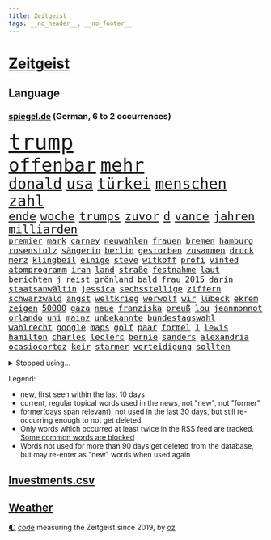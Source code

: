 ```yaml
---
title: Zeitgeist
tags: __no_header__, __no_footer__
---
```


# [Zeitgeist](https://oliz.io/zeitgeist/)

## Language

<h3><a href="https://www.spiegel.de" target="_blank">spiegel.de</a> (German, 6 to 2 occurrences)</h3>
<p style="font-family:monospace">
<span style="font-size:32pt"><a href="news_links.html#trump" class="current">trump</a></span>
<br>
<span style="font-size:27pt"><a href="news_links.html#offenbar" class="current">offenbar</a></span>
<span style="font-size:27pt"><a href="news_links.html#mehr" class="current">mehr</a></span>
<br>
<span style="font-size:22pt"><a href="news_links.html#donald" class="current">donald</a></span>
<span style="font-size:22pt"><a href="news_links.html#usa" class="current">usa</a></span>
<span style="font-size:22pt"><a href="news_links.html#türkei" class="current">türkei</a></span>
<span style="font-size:22pt"><a href="news_links.html#menschen" class="current">menschen</a></span>
<span style="font-size:22pt"><a href="news_links.html#zahl" class="current">zahl</a></span>
<br>
<span style="font-size:17pt"><a href="news_links.html#ende" class="current">ende</a></span>
<span style="font-size:17pt"><a href="news_links.html#woche" class="current">woche</a></span>
<span style="font-size:17pt"><a href="news_links.html#trumps" class="current">trumps</a></span>
<span style="font-size:17pt"><a href="news_links.html#zuvor" class="current">zuvor</a></span>
<span style="font-size:17pt"><a href="news_links.html#d" class="new">d</a></span>
<span style="font-size:17pt"><a href="news_links.html#vance" class="current">vance</a></span>
<span style="font-size:17pt"><a href="news_links.html#jahren" class="current">jahren</a></span>
<span style="font-size:17pt"><a href="news_links.html#milliarden" class="current">milliarden</a></span>
<br>
<span style="font-size:12pt"><a href="news_links.html#premier" class="current">premier</a></span>
<span style="font-size:12pt"><a href="news_links.html#mark" class="current">mark</a></span>
<span style="font-size:12pt"><a href="news_links.html#carney" class="current">carney</a></span>
<span style="font-size:12pt"><a href="news_links.html#neuwahlen" class="current">neuwahlen</a></span>
<span style="font-size:12pt"><a href="news_links.html#frauen" class="current">frauen</a></span>
<span style="font-size:12pt"><a href="news_links.html#bremen" class="current">bremen</a></span>
<span style="font-size:12pt"><a href="news_links.html#hamburg" class="current">hamburg</a></span>
<span style="font-size:12pt"><a href="news_links.html#rosenstolz" class="new">rosenstolz</a></span>
<span style="font-size:12pt"><a href="news_links.html#sängerin" class="current">sängerin</a></span>
<span style="font-size:12pt"><a href="news_links.html#berlin" class="current">berlin</a></span>
<span style="font-size:12pt"><a href="news_links.html#gestorben" class="current">gestorben</a></span>
<span style="font-size:12pt"><a href="news_links.html#zusammen" class="current">zusammen</a></span>
<span style="font-size:12pt"><a href="news_links.html#druck" class="current">druck</a></span>
<span style="font-size:12pt"><a href="news_links.html#merz" class="current">merz</a></span>
<span style="font-size:12pt"><a href="news_links.html#klingbeil" class="current">klingbeil</a></span>
<span style="font-size:12pt"><a href="news_links.html#einige" class="current">einige</a></span>
<span style="font-size:12pt"><a href="news_links.html#steve" class="current">steve</a></span>
<span style="font-size:12pt"><a href="news_links.html#witkoff" class="current">witkoff</a></span>
<span style="font-size:12pt"><a href="news_links.html#profi" class="current">profi</a></span>
<span style="font-size:12pt"><a href="news_links.html#vinted" class="new">vinted</a></span>
<span style="font-size:12pt"><a href="news_links.html#atomprogramm" class="current">atomprogramm</a></span>
<span style="font-size:12pt"><a href="news_links.html#iran" class="current">iran</a></span>
<span style="font-size:12pt"><a href="news_links.html#land" class="current">land</a></span>
<span style="font-size:12pt"><a href="news_links.html#straße" class="current">straße</a></span>
<span style="font-size:12pt"><a href="news_links.html#festnahme" class="current">festnahme</a></span>
<span style="font-size:12pt"><a href="news_links.html#laut" class="current">laut</a></span>
<span style="font-size:12pt"><a href="news_links.html#berichten" class="current">berichten</a></span>
<span style="font-size:12pt"><a href="news_links.html#j" class="new">j</a></span>
<span style="font-size:12pt"><a href="news_links.html#reist" class="current">reist</a></span>
<span style="font-size:12pt"><a href="news_links.html#grönland" class="current">grönland</a></span>
<span style="font-size:12pt"><a href="news_links.html#bald" class="current">bald</a></span>
<span style="font-size:12pt"><a href="news_links.html#frau" class="current">frau</a></span>
<span style="font-size:12pt"><a href="news_links.html#2015" class="current">2015</a></span>
<span style="font-size:12pt"><a href="news_links.html#darin" class="current">darin</a></span>
<span style="font-size:12pt"><a href="news_links.html#staatsanwältin" class="current">staatsanwältin</a></span>
<span style="font-size:12pt"><a href="news_links.html#jessica" class="current">jessica</a></span>
<span style="font-size:12pt"><a href="news_links.html#sechsstellige" class="new">sechsstellige</a></span>
<span style="font-size:12pt"><a href="news_links.html#ziffern" class="new">ziffern</a></span>
<span style="font-size:12pt"><a href="news_links.html#schwarzwald" class="current">schwarzwald</a></span>
<span style="font-size:12pt"><a href="news_links.html#angst" class="current">angst</a></span>
<span style="font-size:12pt"><a href="news_links.html#weltkrieg" class="current">weltkrieg</a></span>
<span style="font-size:12pt"><a href="news_links.html#werwolf" class="new">werwolf</a></span>
<span style="font-size:12pt"><a href="news_links.html#wir" class="current">wir</a></span>
<span style="font-size:12pt"><a href="news_links.html#lübeck" class="current">lübeck</a></span>
<span style="font-size:12pt"><a href="news_links.html#ekrem" class="current">ekrem</a></span>
<span style="font-size:12pt"><a href="news_links.html#zeigen" class="current">zeigen</a></span>
<span style="font-size:12pt"><a href="news_links.html#50000" class="current">50000</a></span>
<span style="font-size:12pt"><a href="news_links.html#gaza" class="current">gaza</a></span>
<span style="font-size:12pt"><a href="news_links.html#neue" class="current">neue</a></span>
<span style="font-size:12pt"><a href="news_links.html#franziska" class="current">franziska</a></span>
<span style="font-size:12pt"><a href="news_links.html#preuß" class="current">preuß</a></span>
<span style="font-size:12pt"><a href="news_links.html#lou" class="new">lou</a></span>
<span style="font-size:12pt"><a href="news_links.html#jeanmonnot" class="new">jeanmonnot</a></span>
<span style="font-size:12pt"><a href="news_links.html#orlando" class="current">orlando</a></span>
<span style="font-size:12pt"><a href="news_links.html#uni" class="current">uni</a></span>
<span style="font-size:12pt"><a href="news_links.html#mainz" class="current">mainz</a></span>
<span style="font-size:12pt"><a href="news_links.html#unbekannte" class="current">unbekannte</a></span>
<span style="font-size:12pt"><a href="news_links.html#bundestagswahl" class="current">bundestagswahl</a></span>
<span style="font-size:12pt"><a href="news_links.html#wahlrecht" class="current">wahlrecht</a></span>
<span style="font-size:12pt"><a href="news_links.html#google" class="current">google</a></span>
<span style="font-size:12pt"><a href="news_links.html#maps" class="new">maps</a></span>
<span style="font-size:12pt"><a href="news_links.html#golf" class="current">golf</a></span>
<span style="font-size:12pt"><a href="news_links.html#paar" class="current">paar</a></span>
<span style="font-size:12pt"><a href="news_links.html#formel" class="current">formel</a></span>
<span style="font-size:12pt"><a href="news_links.html#1" class="current">1</a></span>
<span style="font-size:12pt"><a href="news_links.html#lewis" class="current">lewis</a></span>
<span style="font-size:12pt"><a href="news_links.html#hamilton" class="current">hamilton</a></span>
<span style="font-size:12pt"><a href="news_links.html#charles" class="current">charles</a></span>
<span style="font-size:12pt"><a href="news_links.html#leclerc" class="new">leclerc</a></span>
<span style="font-size:12pt"><a href="news_links.html#bernie" class="new">bernie</a></span>
<span style="font-size:12pt"><a href="news_links.html#sanders" class="new">sanders</a></span>
<span style="font-size:12pt"><a href="news_links.html#alexandria" class="new">alexandria</a></span>
<span style="font-size:12pt"><a href="news_links.html#ocasiocortez" class="new">ocasiocortez</a></span>
<span style="font-size:12pt"><a href="news_links.html#keir" class="current">keir</a></span>
<span style="font-size:12pt"><a href="news_links.html#starmer" class="current">starmer</a></span>
<span style="font-size:12pt"><a href="news_links.html#verteidigung" class="current">verteidigung</a></span>
<span style="font-size:12pt"><a href="news_links.html#sollten" class="current">sollten</a></span>
</p>
<details>
<summary>Stopped using...</summary>
<p class="former" style="font-size:12pt">
boot(1614) ebenfalls(1613) kohle(1612) ausgebrochen(1611) aussage(1611) gründer(1611) häufiger(1611) lebensmittel(1611) spdpolitiker(1611) alexej(1610) juden(1610) kassiert(1610) nawalny(1610) neuseeland(1610) strand(1610) wechseln(1610) steigenden(1609) verfolgen(1609) dauerhaft(1608) eng(1608) mittelmeer(1608) rassistische(1608) tom(1608) anne(1607) ehemann(1607) fahrzeug(1607) innenminister(1607) möglicher(1607) portugal(1607) start(1607) wünschen(1607) 60(1606) absturz(1606) berufung(1606) kochen(1606) pariser(1606) prüfung(1606) spuren(1606) arsenal(1605) begleitet(1605) krankenhäuser(1605) nationalmannschaft(1605) reißt(1605) äußerungen(1605) 90(1604) lastwagen(1604) rasant(1604) tests(1604) träumen(1604) augsburg(1603) digitalisierung(1603) fuhr(1603) fund(1603) gastgeber(1603) konflikte(1603) kräftig(1603) null(1603) online(1603) problemen(1603) spekuliert(1603) teilnehmer(1603) belgien(1602) bestreitet(1602) durchsetzen(1602) einstieg(1602) erbe(1602) gesicht(1602) schicksal(1602) standen(1602) wies(1602) öfter(1602) journalisten(1601) künstler(1601) anbieter(1600) rapper(1600) schweigen(1600) berät(1599) oppositionelle(1599) reporter(1599) 1500(1598) 45(1598) berlins(1598) sinn(1598) volksrepublik(1598) entscheidenden(1597) jüngere(1597) schuss(1597) verbreiten(1597) antisemitismus(1596) park(1596) untersuchen(1596) vorsprung(1596) eigener(1595) half(1595) langen(1595) tausenden(1595) veranstalter(1595) enge(1594) zweimal(1594) hubertus(1593) berater(1591) wende(1591) bundesgerichtshof(1590) gefangene(1590) letztes(1590) katholischen(1589) stieg(1589) belegen(1588) schießen(1584) informiert(1582) aufhalten(1581) eigenes(1581) entschuldigung(1581) richard(1581) ältere(1581) stress(1579) solchen(1578) rang(1577) produziert(1575) sportler(1574) gewarnt(1572) provoziert(1571) versorgung(1571) ära(1561) einblicke(1557) marine(1546) strecken(1445) westlichen(1416) müll(1368) drohende(1365) adac(1346) freigesprochen(1338) verurteilung(1325) polnischen(1313) liebsten(1282) gewohnt(1280) nachmittag(1275) irritiert(1269) entstanden(1262) demo(1247) ice(1242) euländer(1216) airlines(1198) diskussionen(1183) kanzlers(1169) erschwert(1168) hochzeit(1163) waffenlieferungen(1162) geplatzt(1147) spektakel(1147) hauptbahnhof(1144) gezwungen(1134) 2014(1121) aufhören(1119) stabil(1098) fünften(1092) hochrangigen(1085) gefangenschaft(1082) patrick(1080) humor(1060) antisemitische(1056) handys(1056) perfekte(1040) gefällt(1028) israelis(1027) prinzessin(1019) maschine(989) deutsch(980) hoffnungsträger(936) medizin(931) ersetzt(906) tel(903) einsamkeit(895) aviv(892) psychologin(892) zweifeln(874) desinformation(863) operiert(860) eric(855) flugabwehr(848) ausgemacht(845) böhmermann(843) düster(841) tabu(841) singt(839) jüdische(830) game(827) text(824) überstanden(809) ähnliche(808) rammt(799) perfekten(798) passanten(788) landwirte(782) aussieht(781) bad(779) zwingt(773) bremst(766) bürokratie(763) lauf(755) rechtspopulisten(735) wurzeln(735) hinweg(722) beeinflussen(721) höcke(721) z(721) legalisierung(720) umsetzen(711) wiederwahl(709) existenz(699) kader(699) behaupten(695) gewalttaten(693) deutlicher(684) beine(679) forscherin(674) höchststand(670) evakuierung(665) rechtsextremismus(663) terrorismus(663) auswirken(662) genießen(661) kane(661) schönsten(656) vergleicht(648) sächsischen(630) greta(620) fußballem(613) besiegen(601) schlimmer(598) journalistin(596) antwortet(593) höheren(590) häfen(589) argentiniens(583) kranke(576) stoppte(573) geprüft(572) prägen(566) wirbel(566) fraktion(562) verkehrsunfall(560) rekonstruktion(556) unten(556) rechtsextremisten(555) javier(554) milei(554) campus(553) kneipen(553) stieß(553) wohnviertel(553) gewechselt(550) trinken(549) vertreiben(549) uswahl(539) lebende(533) überraschte(526) besetzung(519) beschuldigt(515) bist(514) hinterlässt(510) kritischen(507) absicht(505) europameisterschaft(493) überraschende(493) via(484) arbeitsrecht(477) friedlich(477) abfall(474) aussetzen(470) sprecherin(470) habecks(468) strengen(468) ruanda(464) 18jährige(453) erschoss(450) robbie(448) aufstellen(443) oberverwaltungsgericht(440) südosten(440) finanzen(439) umfangreiche(435) playoffs(434) guardiola(432) grande(430) spdabgeordnete(428) you(428) mangelnde(422) pep(416) passagier(411) südkoreanischen(408) jörg(404) beantragt(401) milch(399) bestürzt(398) gefühle(398) verdächtiger(395) harvey(392) staub(391) wgzimmerpreise(391) hitlergruß(387) anforderungen(385) meisterschaft(384) falscher(382) geschichten(382) minderjährigen(382) raf(372) 17jähriger(367) möglichkeit(365) eindeutig(362) gewalttat(361) biss(359) tasche(357) persönlichkeit(356) abtreibungen(355) spitzenkandidaten(352) jamal(351) musiala(351) aufsichtsrat(350) kriegsführung(347) tvduell(347) sabrina(343) infos(337) widmet(337) bekannter(336) modernen(336) unseres(336) elefanten(334) therapie(333) ursachen(332) empfinden(330) leuten(330) fußballbund(329) schweine(327) übergriffen(327) elektromobilität(326) techniken(324) unzulässig(324) arbeitszeit(323) eurowings(321) unterstützte(320) jahrhunderts(317) akteure(314) beleidigung(313) vorstellung(313) beeindruckt(312) immobilie(312) worüber(312) beweist(311) bußgeld(309) kehren(308) normalität(308) entgeht(307) rekordwert(306) stahl(306) geldwäsche(304) jeweiligen(303) freunden(302) dazn(301) hitlers(300) mercedesbenz(299) enkel(295) ignorieren(291) schlacht(291) beirut(289) regensburg(288) protestierte(287) reus(284) moderatorin(283) christen(279) reynolds(279) tickt(278) zitiert(276) crash(274) extremwetter(273) besiegte(271) münchens(271) einsam(269) fitness(269) wagenknechtpartei(269) trümmern(268) gemeint(265) koalitionen(265) koma(264) rückblick(264) lösungen(263) funk(262) normalen(262) glaubwürdigkeit(257) toben(256) bewahrt(252) westküste(251) vermummte(249) basketballer(248) fieber(248) telefon(245) un(245) häufigsten(244) sichtbar(243) auftritten(242) schleppen(242) kuriosen(241) neuartigen(240) erschüttern(238) erdloch(237) galaxie(237) indiens(237) kandidieren(237) atlantik(235) kunstwerk(235) lebenden(235) monatlichen(235) café(234) neudelhi(233) auszugeben(232) kalkül(232) zugunsten(231) abenteuer(229) starkem(229) gesundheitliche(225) merken(225) turnen(225) 73(220) bswchefin(220) sparprogramm(220) lockt(219) streits(218) empfänger(216) einstigen(214) yoga(214) adele(213) highlights(213) leichenfund(213) nächstes(213) personalie(213) diskurs(212) kontrahenten(212) vermächtnis(212) vorhat(212) analysen(211) jubiläum(211) kunstwerke(211) uspolitik(211) vorgegangen(211) einigkeit(208) renate(206) vermeidet(206) mathias(205) tönen(205) leistet(204) traditionelle(204) gemeinsamkeiten(203) georgia(203) kickl(201) nina(200) verfasst(200) intel(199) anhaltende(198) bevorzugt(198) geübt(198) äußere(198) gefangenen(197) signale(196) sergej(195) verpasste(195) eingeschlossen(194) neumann(194) australische(193) pate(193) terrors(191) carpenter(190) echt(189) flüchtet(189) vergangen(189) vereinte(188) basketballweltmeister(187) strafmaß(187) außenpolitische(186) bundestagswahlkampf(186) anschlags(185) design(184) menschlichkeit(182) nutzerinnen(182) zurecht(182) dc(181) jannik(181) kurzerhand(181) sinner(181) arne(180) tsmc(179) beschimpfte(178) biografie(178) katastrophen(177) tolle(177) warb(176) drogeneinfluss(175) mitarbeiterinnen(175) erreger(174) kanzlerfrage(170) schädel(170) 95(169) ten(169) omar(168) schätzen(168) scheiterns(167) verbraucherzentrale(167) freigestellt(166) horrenden(166) ausgerichtet(165) dunkle(164) fünftel(164) kabel(163) unschädlich(163) geringe(162) gescheiterten(162) hoffnungslos(162) kriselt(162) aufeinandertreffen(161) schaltete(161) washingtons(161) direkte(158) eingeliefert(158) königreich(158) unterschreibt(158) weine(158) beach(157) lebensmittelpreise(157) morgens(157) airpods(155) bemerkung(155) gewaltdelikten(155) streamingdienst(155) verroht(155) viralen(155) geworben(154) prangert(154) trendsport(154) unterschiedliche(154) frisur(153) sean(153) kenntnis(152) psg(152) beeindruckend(151) boxweltmeister(151) combs(151) diddy(151) bringe(150) ehrgeiz(150) minderheit(150) radikales(150) sensible(150) indigene(149) town(148) bundesweite(147) evangelische(147) fridays(147) future(147) rechtsextremist(147) zunahme(147) abos(146) passen(146) superkraft(146) diversität(145) wölfen(145) ewige(143) präzise(143) beitragen(142) einmischung(142) kern(142) aires(141) brady(141) buenos(141) mächtigsten(141) eindringlich(140) pornos(140) stanley(140) büros(137) eingelegt(137) gestützt(137) manipulieren(137) maschinenpistole(137) aktueller(136) made(136) amerikanischer(135) beispielloser(135) endgültige(135) freiheiten(135) identifizieren(135) pete(135) weltmeisterschaft(135) grant(134) isolation(134) gefoltert(133) geforscht(133) rendite(133) spitzenspiel(133) wahlkampfgetöse(132) fatal(131) gerichtssaal(131) mischte(131) thunberg(130) schwächelnde(128) wovon(128) alleinsein(127) beharrlich(127) knapper(127) wachsenden(127) lachen(126) payne(126) kategorie(125) zugausfälle(125) entlastungen(124) erkältung(124) android(123) delfine(123) guido(123) lebenszeichen(123) usverteidigungsminister(123) hauptdarsteller(122) antike(120) familienpolitik(120) beleg(119) pedro(119) stressen(119) solar(118) titelgewinn(118) abzug(117) deutschem(117) schlicht(117) weinstein(117) mitarbeitende(116) propagandashow(116) coup(115) next(115) filmemacher(114) neuerdings(114) nova(114) ungnade(114) entgleist(113) grenell(113) guttun(112) madison(112) russlandsanktionen(112) zentral(112) aufrufen(111) fusion(111) jayz(111) lawrow(110) sound(110) schuh(109) wahlbeeinflussung(109) sonntags(108) überbieten(108) schnelligkeit(107) staatsstreich(107) cocktails(106) gefängnisstrafe(106) versäumnisse(106) wirtschaftswende(105) merkwürdigen(104) 16jährige(103) verabreicht(103) kommendes(102) queeren(102) antiken(101) künast(100) unrealistisch(100) abschätzen(99) solange(99) weitestgehend(99) platzen(98) ministerien(97) randalierer(97) krankenversicherungen(96) muskeln(96) partnern(96) todd(96) vergangenes(96) wahlkampfmodus(96) gegeneinander(95) gestorbenen(95) versicherung(95) beschlüsse(94) bestimmen(94) imitieren(94) texten(94) wintereinbruch(94) marktführer(93) naturkatastrophen(93) scholz'(93) 78jährige(92) accounts(92) erpressen(92) geschätzt(92) goldmine(92) wohnungsbau(92) afghane(91) durchtrennt(91) französischpolynesien(91) french(91) haynes(91) jurypräsident(91) superfood(91) termine(91) unterstützern(91) energiekonzerns(90) hegseth(90) selbstverteidigung(90) verdienst(90) zusammengekommen(90) zusammengeprallt(90) bafög(89) demonstrierende(89) dramatischem(89) einsatzes(89) fischern(89) idioten(89) leiten(89) rechtsradikalen(89) derselben(88) email(88) gestorbene(88) starautor(88) toxische(88) usdenkfabrik(88) weltpolitik(88) mobilität(87) sonny(87) bezieht(86) missbrauchsvorwürfen(86) neptun(86) nuklearen(86) zeitnah(86) bundesligasieg(85) gab’s(85) konvoi(85) kraftstoff(85) krisenzeiten(85) syriens(85) nachdenken(84) paschke(84) pius(84) serpil(84) sexualstraftat(84) angeschaut(83) content(83) geschwindigkeit(83) moll(83) tina(83) träger(83) co2(82) haftbedingungen(82) justus(82) markenexperte(82) porzellan(82) auslandsdeutsche(81) erhalt(81) feuerte(81) gefrierschränke(81) kaufhaus(81) neuseeländische(81) qrcodes(81) scannen(81) spruch(81) uneinig(81) wahlunterlagen(81) zunge(81) 2010(80) akzeptabel(80) altenpflegerin(80) bunt(80) eigenhändig(80) interner(80) jair(80) netflixstar(80) pentagonchef(80) tennisprofis(80) allens(79) amtskollegen(79) antrittsbesuch(79) gebucht(79) landeskriminalamt(79) marshall(79) migrationskurs(79) streifen(79) verlauf(79) ausfuhr(78) ferrero(78) fußballklubs(78) hunderttausend(78) ligaspielen(78) ominöse(78) plastikmüll(78) richenhagen(78) tabelle(78) tauschte(78) bewegungen(77) brian(77) bußgelder(77) durcheinander(77) langfristige(77) theoretisch(77) tiefstand(77) unterschriften(77) bundesarbeitsgericht(76) kommunalpolitiker(76) palliativarzt(76) übermitteln(76) agassi(75) andre(75) bonn(75) fehde(75) grausamkeiten(75) nöte(75) referendariat(75) unabhängig(75) usverfassung(75) großeltern(74) ladekabel(74) kranken(73) maßgeblich(73) moralisch(73) verzichtbar(73) wärmer(73) automanager(72) blockt(72) erwischen(72) fragebogen(72) luigi(72) regte(72) abwarten(71) dreh(71) einsicht(71) pflegekraft(71) befreundet(70) begriffen(70) engen(70) falten(70) moskaus(70) zielte(70) digitales(69) jammern(69) minsk(68) rassistisches(68) skurrile(68) umverteilt(68) verbrennungsmotor(68) vereinbart(68) witzelt(68) athletinnen(67) axt(66) erbstreit(66) hunziker(66) jenen(66) meißen(66) nachthimmel(66) schmuggel(66) unverzügliche(66) verpflichten(66) abstiegskampf(65) aufgerollt(65) enttarnt(65) fasste(65) plagiate(65) souveränität(65) südkoreanischer(65) vereins(65) grammys(64) kartoffel(64) kleinunternehmer(64) nervigen(64) wahlkampfreden(64) winzige(64) angeprangert(63) gazakriegs(63) halbinsel(63) kuchen(63) parteispenden(63) politikers(63) usunternehmen(63) zahnarzt(63) 1972(62) dog(62) einsetzt(62) marcin(62) 14jähriger(61) ausnutzen(61) casting(61) eisigen(61) fdpmann(61) gremien(61) höheres(61) rüstungsausgaben(61) schildern(61) schweinchen(61) unvermittelt(61) verlassenen(61) wunderkind(61) pilgern(60) porzellanhersteller(60) registrierte(60) rosenthal(60) ustruppen(60) wahlprogrammen(60) weigert(60) atomkraft(59) ausschließlich(59) erweiterte(59) heimspielen(59) kriegt(59) pontifex(59) testament(59) täters(59) verträgen(59) wahlprogramme(59) alternde(58) einpacken(58) grippe(58) luke(58) veränderung(58) vorbereitung(58) vorläufige(58) aufzuholen(57) bereichert(57) honda(57) nachbar(57) nissan(57) rennfahrers(57) sbu(57) terrorismusexperte(57) institut(56) mail(56) rau(56) antisemitischer(55) bekräftigen(55) fda(55) gestaltete(55) kinderbücher(55) länderfinanzausgleich(55) press(55) realitystar(55) usarzneimittelbehörde(55) anzuheuern(54) exweltmeister(54) funktechnik(54) achtelfinale(53) adressiert(53) elektronik(53) entkamen(53) grandslamturniere(53) highlands(53) kerr(53) verschluckt(53) vornamen(53) begehrte(52) ferienort(52) handelsschiff(52) maryland(52) schlittert(52) single(52) sängers(52) garmisch(51) kapern(51) kühlschrank(51) panda(51) politikberater(51) urheber(51) garmischpartenkirchen(50) linus(50) schwachem(50) straßer(50) total(50) überlebenschance(50) dänemarks(49) erhältlich(49) hochphase(49) härteres(49) mehren(49) regulären(49) ruder(49) spüre(49) straffällig(49) tappen(49) abwärtstrend(48) angespült(48) jene(48) szenario(48) erling(47) haaland(47) killer(47) mietmarkt(47) schlussphase(47) supermarktkasse(47) beleidigte(46) bewegtes(46) bitteren(46) eisige(46) geheimtipps(46) steuersenkungen(46) trübe(46) weglaufen(46) wetterlage(46) wirtschaftsleistung(46) zweites(46) übernommen(46) beschämend(45) mobiles(45) neunzigerjahren(45) transfers(45) wundersprit(45) auszuzahlen(44) außenpolitisches(44) knödel(44) schuldenfalle(44) untergeschoben(44) vergiftete(44) angehen(43) berufsleben(43) bezog(43) innere(43) wiederherstellung(43) birkenstock(42) gleichstellung(42) investment(42) luftraum(42) psychedelische(42) quadrats(42) schuhhersteller(42) sportgerichtshof(42) datenanalyse(41) großartig(41) haas(41) militärdiktatur(41) verachtet(41) läuferin(40) natoverbündeten(40) spielzeiten(40) atomkraftwerk(39) ausländer(39) flächen(39) halte(39) schwindet(39) strahlen(39) umfragetief(39) bunny(38) ehrenamtlich(38) importverbot(38) köhler(38) leitfigur(38) teilnahme(38) unterhaltsam(38) unterschätzte(38) ausgesucht(37) cdufraktionschef(37) original(37) sensibel(37) stau(37) verletztes(37) versenden(37) weltantidopingagentur(37) 22000(36) anreise(36) busfahrer(36) juristen(36) senioren(36) tödliches(36) verbesserung(36) zensur(36) übermittelt(36) imitiert(35) lebendige(35) marmoush(35) sascha(35) strafstoß(35) usstars(35) voneinander(35) zapfsäule(35) zufahrt(35) havarierten(34) keinerlei(34) mix(34) nowitzki(34) stattet(34) euphorisch(33) geldgeber(33) grenzstadt(33) herstellung(33) liebäugelt(33) zertrümmert(33) buhrufe(32) diversitätsprogramme(32) hat’s(32) neunzigerjahre(32) prangte(32) stockinger(32) beteiligter(31) geiseldeal(31) geiselfreilassung(31) havertz(31) luisa(31) maranello(31) skirennläufer(31) spannung(31) ungeklärte(31) überraschungserfolg(31) 1900(30) energieversorgung(30) medwedew(30) plagiiert(30) schneeglöckchen(30) aufstiegsrennen(29) bundesligisten(29) dekret(29) fetzen(29) gemischt(29) prinzipien(29) lecker(28) schulnoten(28) stadtrat(28) taktischen(28) versammelten(28) agentur(27) dekrete(27) freigelassenen(27) geachtet(27) gerückt(27) geschockt(27) sun(27) ästhetik(27) kinderarmut(26) mittendrin(26) sozialversicherung(26) tereza(26) verfolgungsfahrt(26) zugespitzt(26) bahnunglück(25) bauunternehmen(25) dreifaltigkeit(25) m23(25) m23miliz(25) schwestern(25) station(25) unterstellt(25) asteroid(24) goma(24) massenentlassungen(24) puls(24) auktion(23) gasexplosion(23) hauptproblem(23) laptop(23) quer(23) rückgängig(23) unabhängigen(23) begrenzung(22) experimentiert(22) frederiksen(22) mette(22) nachvollziehen(22) vierbeiner(22) wahlplakate(22) bedeutend(21) diw(21) justine(21) palästina(21) sequel(21) timothy(21) asylbewerberunterkunft(20) championsleagueplayoffs(20) emissionsziele(20) entscheidendes(20) eröffnete(20) frühstück(20) geiselübergabe(20) kränze(20) merz’(20) poettinger(20) schulhof(20) ungeschlagen(20) unterstreicht(20) appcharts(19) bibaskinder(19) israelhamaskrieg(19) kimodell(19) kongolesische(19) verträge(19) wismar(19) 81jähriger(18) jüngerer(18) mali(18) massenpanik(18) ärztinnen(18) erbitterter(17) markanten(17) scheuer(17) allison(16) füßen(16) geniale(16) kontern(16) parteigrenzen(16) rsf(16) beginnenden(15) brexit(15) geldhaus(15) lehramtsstudentin(15) wahlkampfspenden(15) bezahlung(14) christdemokraten(14) cia(14) debütiert(14) importierte(14) publik(14) staatsmann(14) aufgegeben(13) filmkuss(13) fingerabdrücke(13) geschlechter(13) grausigen(13) leni(13) richterin(13) abpfiff(12) aufruf(12) aufschwung(12) eustaatschefs(12) prag(12) scheiben(12) stabiles(12) unterscheiden(12) uskontrolle(12) vertretbar(12) berufe(11) festgelegt(11) or(11) wohlstand(11) zerreißen(11)
</p>
</details>
<p>Legend:
<ul>
<li><span class="new">new</span>, first seen within the last 10 days</li>
<li><span class="current">current</span>, regular topical words used in the news, not "new", not "former"</li>
<li><span class="former">former(days span relevant)</span>, not used in the last 30 days, but still re-occurring enough to not get deleted</li>
<li>Only words which occurred at least twice in the RSS feed are tracked. <a href="language/filters.py">Some common words are blocked</a></li>
<li>Words not used for more than 90 days get deleted from the database, but may re-enter as "new" words when used again</li>
</ul>
</p>

## [Investments](investments.html)[.csv](investments.csv)

## [Weather](weather.html)

<footer>
<a href="javascript:toggleTheme()" class="nav">🌓</a>
<a href="https://github.com/ooz/zeitgeist">code</a> measuring the Zeitgeist since 2019, by <a href="https://oliz.io">oz</a>
</footer>

